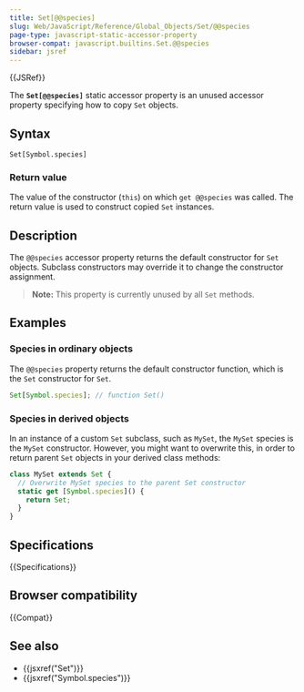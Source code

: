 ```yaml
---
title: Set[@@species]
slug: Web/JavaScript/Reference/Global_Objects/Set/@@species
page-type: javascript-static-accessor-property
browser-compat: javascript.builtins.Set.@@species
sidebar: jsref
---
```


{{JSRef}}

The **`Set[@@species]`** static accessor property is an unused accessor property specifying how to copy `Set` objects.

## Syntax

```js-nolint
Set[Symbol.species]
```

### Return value

The value of the constructor (`this`) on which `get @@species` was called. The return value is used to construct copied `Set` instances.

## Description

The `@@species` accessor property returns the default constructor for `Set` objects. Subclass constructors may override it to change the constructor assignment.

> **Note:** This property is currently unused by all `Set` methods.

## Examples

### Species in ordinary objects

The `@@species` property returns the default constructor function, which is the `Set` constructor for `Set`.

```js
Set[Symbol.species]; // function Set()
```

### Species in derived objects

In an instance of a custom `Set` subclass, such as `MySet`, the `MySet` species is the `MySet` constructor. However, you might want to overwrite this, in order to return parent `Set` objects in your derived class methods:

```js
class MySet extends Set {
  // Overwrite MySet species to the parent Set constructor
  static get [Symbol.species]() {
    return Set;
  }
}
```

## Specifications

{{Specifications}}

## Browser compatibility

{{Compat}}

## See also

- {{jsxref("Set")}}
- {{jsxref("Symbol.species")}}
